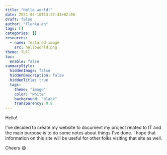 ```yaml
---
title: "Hello world!"
date: 2021-04-10T13:37:41+02:00
draft: false
author: "Flunka.en"
tags: []
categories: []
resources:
  - name: featured-image
    src: helloworld.png
theme: full
toc:
  enable: false
summaryStyle:
  hiddenImage: false
  hiddenDescription: false
  hiddenTitle: true
  tags:
    theme: "image"
    color: "white"
    background: "black"
    transparency: 0.8
---
```


Hello!

I've decided to create my website to document my project related to IT and the main purpose is to do some notes about things I've done.
I hope that information on this site will be useful for other folks visiting that site as well.

Cheers :smile:
